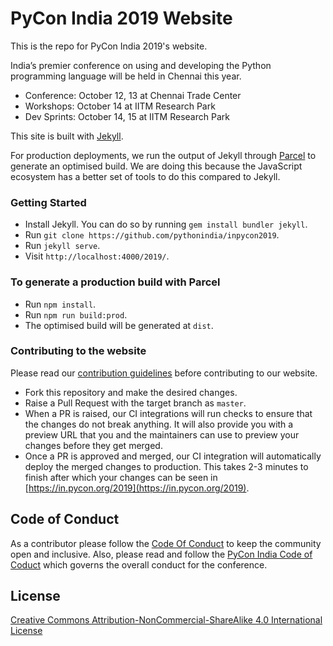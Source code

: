 # PyCon India 2019 Website

This is the repo for PyCon India 2019's website.

India’s premier conference on using and developing the Python programming language
will be held in Chennai this year.

- Conference: October 12, 13 at Chennai Trade Center
- Workshops: October 14 at IITM Research Park
- Dev Sprints: October 14, 15 at IITM Research Park

This site is built with [Jekyll](https://jekyllrb.com/).

For production deployments, we run the output of Jekyll through
[Parcel](https://parceljs.org/) to generate an optimised build.
We are doing this because the JavaScript ecosystem has a better set of tools to do this
compared to Jekyll.

### Getting Started

* Install Jekyll. You can do so by running `gem install bundler jekyll`.
* Run `git clone https://github.com/pythonindia/inpycon2019`.
* Run `jekyll serve`.
* Visit `http://localhost:4000/2019/`.

### To generate a production build with Parcel

* Run `npm install`.
* Run `npm run build:prod`.
* The optimised build will be generated at `dist`.

### Contributing to the website

Please read our [contribution guidelines](CONTRIBUTING.md) before contributing to our website.

* Fork this repository and make the desired changes.
* Raise a Pull Request with the target branch as `master`.
* When a PR is raised, our CI integrations will run checks to ensure that
  the changes do not break anything. It will also provide you with a preview
  URL that you and the maintainers can use to preview your changes before they
  get merged.
* Once a PR is approved and merged, our CI integration will automatically
  deploy the merged changes to production. This takes 2-3 minutes to finish after
  which your changes can be seen in [https://in.pycon.org/2019](https://in.pycon.org/2019).

## Code of Conduct

As a contributor please follow the [Code Of Conduct](WEBSITE-CODE-OF-CONDUCT.md) to keep the
community open and inclusive. Also, please read and follow the
[PyCon India Code of Coduct](https://in.pycon.org/2019/code-of-conduct.html) which governs
the overall conduct for the conference.

## License

[Creative Commons Attribution-NonCommercial-ShareAlike 4.0 International License](LICENSE.md)

